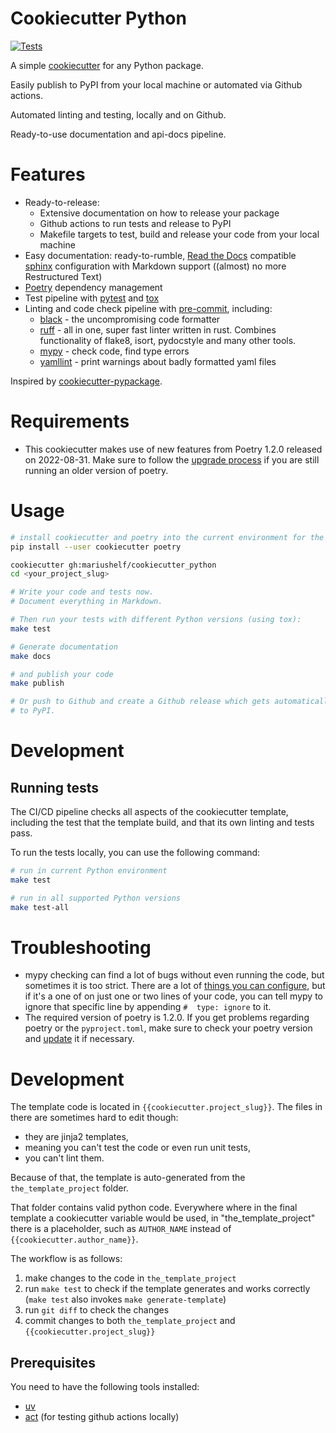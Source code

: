 # Cookiecutter Python
[![Tests](https://github.com/mariushelf/cookiecutter_uv/actions/workflows/cicd.yaml/badge.svg)](https://github.com/mariushelf/cookiecutter_uv/actions/workflows/cicd.yaml)


A simple [cookiecutter](https://github.com/cookiecutter/cookiecutter)
for any Python package.

Easily publish to PyPI from your local machine or automated via Github actions.

Automated linting and testing, locally and on Github.

Ready-to-use documentation and api-docs pipeline.


# Features

* Ready-to-release:
  * Extensive documentation on how to release your package
  * Github actions to run tests and release to PyPI
  * Makefile targets to test, build and release your code from your local machine
* Easy documentation: ready-to-rumble, [Read the Docs](https://readthedocs.org) compatible
  [sphinx](https://www.sphinx-doc.org/) configuration with Markdown support
  ((almost) no more Restructured Text)
* [Poetry](https://poetry.eustace.io/) dependency management
* Test pipeline with [pytest](https://docs.pytest.org/en/latest/)
  and [tox](https://tox.wiki/)
* Linting and code check pipeline with [pre-commit](https://pre-commit.com), including:
  * [black](https://github.com/psf/black) - the uncompromising code formatter
  * [ruff](https://github.com/charliermarsh/ruff) - all in one, super fast
    linter written in rust. Combines functionality of flake8, isort,
    pydocstyle and many other tools.
  * [mypy](http://mypy-lang.org/) - check code, find type errors
  * [yamllint](http://www.yamllint.com/) - print warnings about
    badly formatted yaml files

Inspired by [cookiecutter-pypackage](https://github.com/audreyr/cookiecutter-pypackage).

# Requirements

- This cookiecutter makes use of new features from Poetry 1.2.0 released on
  2022-08-31. Make sure to follow the
  [upgrade process](https://python-poetry.org/blog/announcing-poetry-1.2.0/)
  if you are still running an older version of poetry.


# Usage

```bash
# install cookiecutter and poetry into the current environment for the current user
pip install --user cookiecutter poetry

cookiecutter gh:mariushelf/cookiecutter_python
cd <your_project_slug>

# Write your code and tests now.
# Document everything in Markdown.

# Then run your tests with different Python versions (using tox):
make test

# Generate documentation
make docs

# and publish your code
make publish

# Or push to Github and create a Github release which gets automatically published
# to PyPI.
```

# Development

## Running tests

The CI/CD pipeline checks all aspects of the cookiecutter template, including
the test that the template build, and that its own linting and tests pass.

To run the tests locally, you can use the following command:

```bash
# run in current Python environment
make test
```

```bash
# run in all supported Python versions
make test-all
```



# Troubleshooting

* mypy checking can find a lot of bugs without even running the code, but sometimes it is too strict. There are a lot of [things you can configure](https://mypy.readthedocs.io/en/latest/config_file.html), but if it's a one of on just one or two lines of your code, you can tell mypy to ignore that specific line by appending `#  type: ignore` to it.
* The required version of poetry is 1.2.0. If you get problems regarding
  poetry or the `pyproject.toml`, make sure to check your poetry version
  and [update](https://python-poetry.org/blog/announcing-poetry-1.2.0/)
  it if necessary.


# Development

The template code is located in `{{cookiecutter.project_slug}}`. The files in there
are sometimes hard to edit though:

* they are jinja2 templates,
* meaning you can't test the code or even run unit tests,
* you can't lint them.

Because of that, the template is auto-generated from the `the_template_project` folder.

That folder contains valid python code. Everywhere where in the final template a
cookiecutter variable would be used, in "the_template_project" there is a placeholder,
such as `AUTHOR_NAME` instead of `{{cookiecutter.author_name}}`.

The workflow is as follows:

1. make changes to the code in `the_template_project`
2. run `make test` to check if the template generates and works correctly
   (`make test` also invokes `make generate-template`)
3. run `git diff` to check the changes
4. commit changes to both `the_template_project` and `{{cookiecutter.project_slug}}`


## Prerequisites

You need to have the following tools installed:

* [uv](https://github.com/astral-sh/uv)
* [act](https://github.com/nektos/act) (for testing github actions locally)
